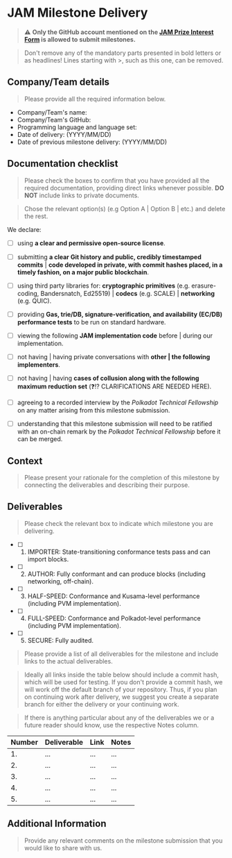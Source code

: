 # JAM Milestone Delivery 

> ⚠ **Only the GitHub account mentioned on the [JAM Prize Interest Form](https://docs.google.com/forms/d/e/1FAIpQLSdvisUospNv_ZUG-RMgCvPD1gp7rtX80Z65NpaQyvovBEf7Zg/viewform) is allowed to submit milestones.**

> Don't remove any of the mandatory parts presented in bold letters or as headlines! Lines starting with >, such as this one, can be removed.


## Company/Team details

>Please provide all the required information below.

- Company/Team's name:
- Company/Team's GitHub:
- Programming language and language set: 
- Date of delivery: (YYYY/MM/DD)
- Date of previous milestone delivery: (YYYY/MM/DD)


## Documentation checklist

>Please check the boxes to confirm that you have provided all the required documentation, providing direct links whenever possible. **DO NOT** include links to private documents.

>Chose the relevant option(s) (e.g Option A | Option B | etc.) and delete the rest.

We declare:

- [ ] using **a clear and permissive open-source license**.
- [ ] submitting **a clear Git history and public, credibly timestamped commits** | **code developed in private, with commit hashes placed, in a timely fashion, on a major public blockchain**.
- [ ] using third party libraries for: **cryptographic primitives** (e.g. erasure-coding, Bandersnatch, Ed25519) | **codecs** (e.g. SCALE) | **networking** (e.g. QUIC).
- [ ] providing **Gas, trie/DB, signature-verification, and availability (EC/DB) performance tests** to be run on standard hardware.
- [ ] viewing the following **JAM implementation code** before | during our implementation.
- [ ] not having | having private conversations with **other | the following implementers**.
- [ ] not having | having **cases of collusion along with the following maximum reduction set** (❓⁉ CLARIFICATIONS ARE NEEDED HERE).
- [ ] agreeing to a recorded interview by the *Polkadot Technical Fellowship* on any matter arising from this milestone submission.
- [ ] understanding that this milestone submission will need to be ratified with an on-chain remark by the *Polkadot Technical Fellowship* before it can be merged.



## Context

>Please present your rationale for the completion of this milestone by connecting the deliverables and describing their purpose.


## Deliverables

>Please check the relevant box to indicate which milestone you are delivering.

- [ ] 1. IMPORTER: State-transitioning conformance tests pass and can import blocks.
- [ ] 2. AUTHOR: Fully conformant and can produce blocks (including networking, off-chain).
- [ ] 3. HALF-SPEED: Conformance and Kusama-level performance (including PVM implementation).
- [ ] 4. FULL-SPEED: Conformance and Polkadot-level performance (including PVM implementation).
- [ ] 5. SECURE: Fully audited.


>Please provide a list of all deliverables for the milestone and include links to the actual deliverables.

>Ideally all links inside the table below should include a commit hash, which will be used for testing. If you don't provide a commit hash, we will work off the default branch of your repository. Thus, if you plan on continuing work after delivery, we suggest you create a separate branch for either the delivery or your continuing work.

>If there is anything particular about any of the deliverables we or a future reader should know, use the respective Notes column.

| Number	| Deliverable	| Link	 | Notes |
|---------|-------------|--------|-------|
|1.	      |...	        | ...	   |...    |
|2.	      |...	        | ...	   |...    |
|3.	      |...	        | ...	   |...    |
|4.	      |...	        | ...	   |...    |
|5.	      |...	        | ...	   |...    |


## Additional Information

>Provide any relevant comments on the milestone submission that you would like to share with us.




